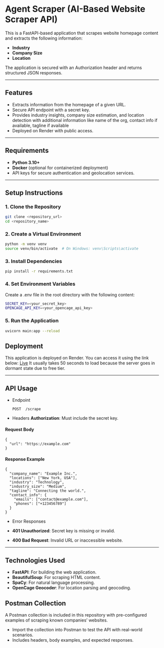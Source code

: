 # Agent Scraper (AI-Based Website Scraper API)

This is a FastAPI-based application that scrapes website homepage content and extracts the following information:
- **Industry**
- **Company Size**
- **Location**

The application is secured with an Authorization header and returns structured JSON responses.

---

## Features
- Extracts information from the homepage of a given URL.
- Secure API endpoint with a secret key.
- Provides industry insights, company size estimation, and location detection with additional information like name of the org, contact info if available, tagline if available
- Deployed on Render with public access.

---

## Requirements
- **Python 3.10+**
- **Docker** (optional for containerized deployment)
- API keys for secure authentication and geolocation services.

---

## Setup Instructions

### 1. Clone the Repository
```bash
git clone <repository_url>
cd <repository_name>
```

### 2. Create a Virtual Environment
```bash
python -m venv venv
source venv/bin/activate  # On Windows: venv\Scripts\activate
```

### 3. Install Dependencies

```bash
pip install -r requirements.txt
```

### 4. Set Environment Variables
Create a .env file in the root directory with the following content:
```bash
SECRET_KEY=<your_secret_key>
OPENCAGE_API_KEY=<your_opencage_api_key>
```

### 5. Run the Application
```bash
uvicorn main:app --reload
```

## Deployment
This application is deployed on Render. You can access it using the link below: [Live](https://agent-scraper.onrender.com/)
It usually takes 50 seconds to load because the server goes in dormant state due to free tier.

---
## API Usage
- Endpoint

  ```
  POST  /scrape
  ```

- Headers
**Authorization**: Must include the secret key.

#### Request Body
```
{
  "url": "https://example.com"
}
```

#### Response Example
```
{
  "company_name": "Example Inc.",
  "locations": ["New York, USA"],
  "industry": "Technology",
  "industry_size": "Medium",
  "tagline": "Connecting the world.",
  "contact_info": {
    "emails": ["contact@example.com"],
    "phones": ["+123456789"]
  }
}
```

- Error Responses
- **401 Unauthorized**: Secret key is missing or invalid.

- **400 Bad Request**: Invalid URL or inaccessible website.

---

## Technologies Used
- **FastAPI**: For building the web application.
- **BeautifulSoup**: For scraping HTML content.
- **SpaCy**: For natural language processing.
- **OpenCage Geocoder**: For location parsing and geocoding.
##  Postman Collection
A Postman collection is included in this repository with pre-configured examples of scraping known companies’ websites.
- Import the collection into Postman to test the API with real-world scenarios.
- Includes headers, body examples, and expected responses.
